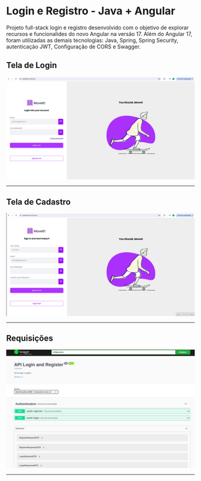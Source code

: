 # Login e Registro - Java + Angular
<p>
   Projeto full-stack login e registro desenvolvido com o objetivo de explorar recursos e funcionalides do novo Angular na versão 17. Além do Angular 17, foram utilizadas as demais tecnologias: 
  Java, Spring, Spring Security, autenticação JWT, Configuração de CORS e Swagger.
</p>
<h2>Tela de Login</h2>
<img src="https://github.com/CarlosVinicios99/cadastro-e-login/blob/main/imagens/login.jpg?raw=true" alt="Tela de Login">
<hr>
<h2>Tela de Cadastro</h2>
<img src="https://github.com/CarlosVinicios99/cadastro-e-login/blob/main/imagens/register.jpg?raw=true" alt="Tela de Cadastro">
<hr>
<h2>Requisições</h2>
<img src="https://github.com/CarlosVinicios99/cadastro-e-login/blob/main/imagens/swagger.jpg?raw=true" alt="Requisições">
<hr>


